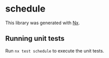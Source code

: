 # schedule

This library was generated with [Nx](https://nx.dev).

## Running unit tests

Run `nx test schedule` to execute the unit tests.
